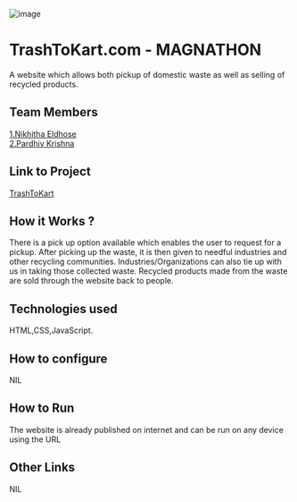 ![image](./assets/banner.png)


# TrashToKart.com - MAGNATHON
A website which allows both pickup of domestic waste as well as selling of recycled products.

## Team Members
[1.Nikhitha Eldhose](enter_github_profile_url)   
[2.Pardhiv Krishna](https://github.com/Pardhiv2412)
   

## Link to Project
[TrashToKart](https://techtainsofficial.wixsite.com/trashtokart)

## How it Works ?
There is a pick up option available which enables the user to request for a pickup. 
After picking up the waste, it is then given to needful industries and other recycling communities.
Industries/Organizations can also tie up with us in taking those collected waste.
Recycled products made from the waste are sold through the website back to people.

## Technologies used
HTML,CSS,JavaScript.

## How to configure
NIL

## How to Run
The website is already published on internet and can be run on any device using the URL

## Other Links
NIL
